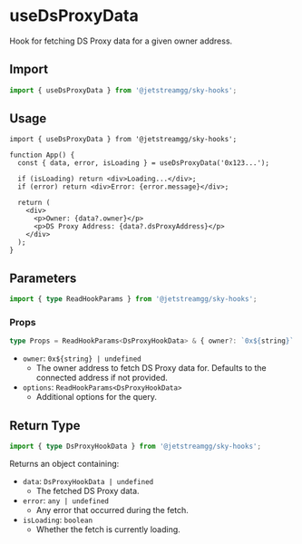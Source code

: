 # useDsProxyData

Hook for fetching DS Proxy data for a given owner address.

## Import

```ts
import { useDsProxyData } from '@jetstreamgg/sky-hooks';
```

## Usage

```tsx
import { useDsProxyData } from '@jetstreamgg/sky-hooks';

function App() {
  const { data, error, isLoading } = useDsProxyData('0x123...');

  if (isLoading) return <div>Loading...</div>;
  if (error) return <div>Error: {error.message}</div>;

  return (
    <div>
      <p>Owner: {data?.owner}</p>
      <p>DS Proxy Address: {data?.dsProxyAddress}</p>
    </div>
  );
}
```

## Parameters

```ts
import { type ReadHookParams } from '@jetstreamgg/sky-hooks';
```

### Props

```ts
type Props = ReadHookParams<DsProxyHookData> & { owner?: `0x${string}` };
```

- `owner`: `0x${string} | undefined`
  - The owner address to fetch DS Proxy data for. Defaults to the connected address if not provided.
- `options`: `ReadHookParams<DsProxyHookData>`
  - Additional options for the query.

## Return Type

```ts
import { type DsProxyHookData } from '@jetstreamgg/sky-hooks';
```

Returns an object containing:

- `data`: `DsProxyHookData | undefined`
  - The fetched DS Proxy data.
- `error`: `any | undefined`
  - Any error that occurred during the fetch.
- `isLoading`: `boolean`
  - Whether the fetch is currently loading.
